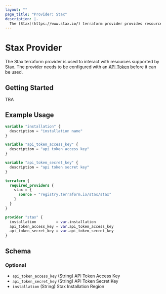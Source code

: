 ```yaml
---
layout: ""
page_title: "Provider: Stax"
description: |-
  The [Stax](https://www.stax.io/) terraform provider provides resources to interact with the [Stax API](https://support.stax.io/hc/en-us/articles/4447453523343-Using-the-Stax-API).
---
```


# Stax Provider

The Stax terraform provider is used to interact with resources supported by Stax. The provider needs to be configured with an [API Token](https://www.stax.io/developer/api-tokens/) before it can be used.

## Getting Started

TBA

## Example Usage

```terraform
variable "installation" {
  description = "installation name"
}

variable "api_token_access_key" {
  description = "api token access key"
}

variable "api_token_secret_key" {
  description = "api token secret key"
}

terraform {
  required_providers {
    stax = {
      source = "registry.terraform.io/stax/stax"
    }
  }
}

provider "stax" {
  installation         = var.installation
  api_token_access_key = var.api_token_access_key
  api_token_secret_key = var.api_token_secret_key
}
```

<!-- schema generated by tfplugindocs -->
## Schema

### Optional

- `api_token_access_key` (String) API Token Access Key
- `api_token_secret_key` (String) API Token Secret Key
- `installation` (String) Stax Installation Region